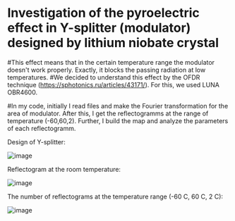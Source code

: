 # Investigation of the pyroelectric effect in Y-splitter (modulator) designed by lithium niobate crystal
#This effect means that in the certain temperature range the modulator doesn't work properly. Exactly, it blocks the passing radiation at low temperatures.
#We decided to understand this effect by the OFDR technique (https://sphotonics.ru/articles/43171/). For this, we used LUNA OBR4600.

#In my code, initially I read files and make the Fourier transformation for the area of modulator. After this, I get the reflectogramms at the range of temperature (-60,60,2). Further, I build the map and analyze the parameters of each reflectogramm.

Design of Y-splitter:

![image](https://user-images.githubusercontent.com/87599571/170923110-a54bdadf-1730-4aab-a022-edbd897f0612.png)

Reflectogram at the room temperature:

![image](https://user-images.githubusercontent.com/87599571/170923298-763f4d1d-6184-4fbe-8c20-91b42269f8ce.png)

The number of reflectograms at the temperature range (-60 C, 60 C, 2 C):

![image](https://user-images.githubusercontent.com/87599571/170923645-e9a0b9c9-af37-4bc8-9fa6-9231d7306518.png)


